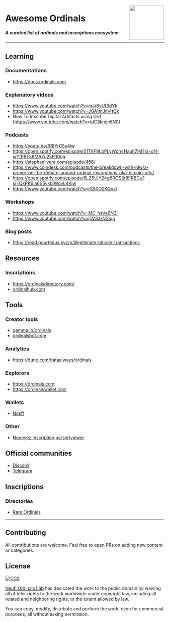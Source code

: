 <img src="https://ordinals.com/content/765cf24db22df4d7bae1cd12e5ee4780dc263486e426d8d1758eaa0515fa6fcei0"
     align="right" width="110"/>

# Awesome Ordinals

##### A curated list of ordinals and inscriptions ecosystem

* * *

## Learning

### Documentations
 * https://docs.ordinals.com

### Explanatory videos
 * https://www.youtube.com/watch?v=mJr8yUf3dYk
 * https://www.youtube.com/watch?v=JGA1mJm4tQk
 * How To Inscribe Digital Artifacts using Ord (https://www.youtube.com/watch?v=tdC8kmjn5N0)

### Podcasts
 * https://youtu.be/RBIYrC5y4iw
 * https://open.spotify.com/episode/01ThF9LbPLyWpn4Hauh7jM?si=gN-wYtPBT56MA7u25F00dg 
 * https://stephanlivera.com/episode/456/
 * https://www.coindesk.com/podcasts/the-breakdown-with-nlw/a-primer-on-the-debate-around-ordinal-inscriptions-aka-bitcoin-nfts/
 * https://open.spotify.com/episode/6LZ5UiY24g6ROS2t8FRBCu?si=QkPK6la6S5ykI3WdvL4Kjw
 * https://www.youtube.com/watch?v=rSS0O2KQpsI
 
### Workshops
 * https://www.youtube.com/watch?v=MC_haVa6N3I
 * https://www.youtube.com/watch?v=j5V33kV3iqo

### Blog posts
 * https://read.pourteaux.xyz/p/illegitimate-bitcoin-transactions

## Resources

### Inscriptions
 * https://ordinalsdirectory.com/
 * [ordinalhub.com](https://www.ordinalhub.com/)
## Tools

### Creator tools
* [gamma.io/ordinals](https://gamma.io/ordinals)
* [ordinalsbot.com](https://ordinalsbot.com/)

### Analytics
 * https://dune.com/dataalways/ordinals

### Explorers
 * https://ordinals.com
 * https://ordinalswallet.com

### Wallets
 * [Nosft](https://nosft.xyz)

### Other
* [Nodeyez Inscription parser/viewer](https://github.com/vicariousdrama/nodeyez/blob/main/docs/script-ordinals.md)

## Official communities
 * [Discord](https://discord.com/invite/87cjuz4FYg)
 * [Telegram](https://t.me/+UOg5Lz1CzAthMWU5)

## Inscriptions

### Directories
 * [Rare Ordinals](http://rareordinal.directory)

* * *

## Contributing
All contributions are welcome. Feel free to open PRs on adding new content or categories.


## License
[![CC0](http://i.creativecommons.org/p/zero/1.0/88x31.png)](http://creativecommons.org/publicdomain/zero/1.0/)

[Neufi Ordinals Lab](https://twitter.com/OrdinalsLab) has dedicated the work to the public domain by waiving all of tehir rights to the work worldwide under copyright law, including all related and neighboring rights, to the extent allowed by law.

You can copy, modify, distribute and perform the work, even for commercial purposes, all without asking permission.
